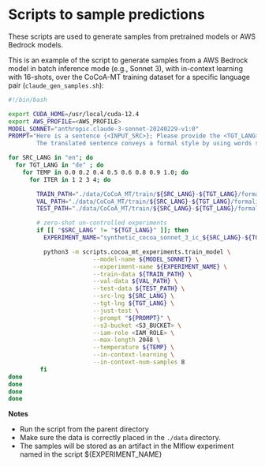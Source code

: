 # Scripts to sample predictions

These scripts are used to generate samples from
pretrained models or AWS Bedrock models.

This is an example of the script to generate samples
from a AWS Bedrock model in batch inference mode (e.g., Sonnet 3), with in-context learning with 16-shots,
over the CoCoA-MT training dataset for a specific language pair (`claude_gen_samples.sh`):

```bash
#!/bin/bash

export CUDA_HOME=/usr/local/cuda-12.4
export AWS_PROFILE=<AWS_PROFILE>
MODEL_SONNET="anthropic.claude-3-sonnet-20240229-v1:0"
PROMPT="Here is a sentence {<INPUT_SRC>}; Please provide the <TGT_LANG> translation written in <FORMALITY> style between curly brackets: {<OUTPUT_TGT>};
        The translated sentence conveys a formal style by using words such as <FORMALITY_TOKENS>."

for SRC_LANG in "en"; do
  for TGT_LANG in "de" ; do
    for TEMP in 0.0 0.2 0.4 0.5 0.6 0.8 0.9 1.0; do
      for ITER in 1 2 3 4; do

        TRAIN_PATH="./data/CoCoA_MT/train/${SRC_LANG}-${TGT_LANG}/formality-control.train90.all"
        VAL_PATH="./data/CoCoA_MT/train/${SRC_LANG}-${TGT_LANG}/formality-control.val10.all"
        TEST_PATH="./data/CoCoA_MT/train/${SRC_LANG}-${TGT_LANG}/formality-control.train90.all"

        # zero-shot un-controlled experiments
        if [[ "$SRC_LANG" != "${TGT_LANG}" ]]; then
          EXPERIMENT_NAME="synthetic_cocoa_sonnet_3_ic_${SRC_LANG}-${TGT_LANG}"

          python3 -m scripts.cocoa_mt_experiments.train_model \
                        --model-name ${MODEL_SONNET} \
                        --experiment-name ${EXPERIMENT_NAME} \
                        --train-data ${TRAIN_PATH} \
                        --val-data ${VAL_PATH} \
                        --test-data ${TEST_PATH} \
                        --src-lng ${SRC_LANG} \
                        --tgt-lng ${TGT_LANG} \
                        --just-test \
                        --prompt "${PROMPT}" \
                        --s3-bucket <S3_BUCKET> \
                        --iam-role <IAM_ROLE> \
                        --max-length 2048 \
                        --temperature ${TEMP} \
                        --in-context-learning \
                        --in-context-num-samples 8
         fi
done
done
done
done
```

**Notes**
- Run the script from the parent directory
- Make sure the data is correctly placed in the `./data` directory.
- The samples will be stored as an artifact in the Mlflow experiment
named in the script ${EXPERIMENT_NAME}